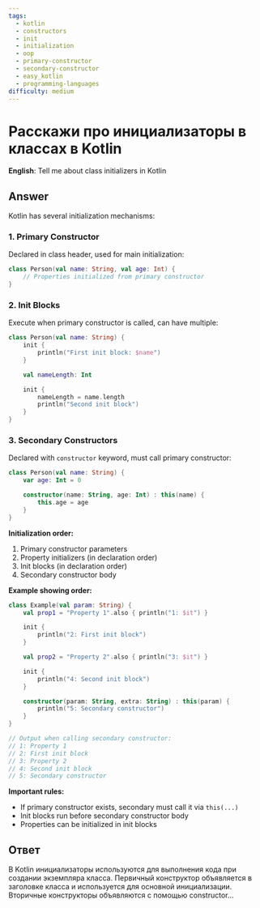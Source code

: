 ```yaml
---
tags:
  - kotlin
  - constructors
  - init
  - initialization
  - oop
  - primary-constructor
  - secondary-constructor
  - easy_kotlin
  - programming-languages
difficulty: medium
---
```


# Расскажи про инициализаторы в классах в Kotlin

**English**: Tell me about class initializers in Kotlin

## Answer

Kotlin has several initialization mechanisms:

### 1. Primary Constructor

Declared in class header, used for main initialization:

```kotlin
class Person(val name: String, val age: Int) {
    // Properties initialized from primary constructor
}
```

### 2. Init Blocks

Execute when primary constructor is called, can have multiple:

```kotlin
class Person(val name: String) {
    init {
        println("First init block: $name")
    }

    val nameLength: Int

    init {
        nameLength = name.length
        println("Second init block")
    }
}
```

### 3. Secondary Constructors

Declared with `constructor` keyword, must call primary constructor:

```kotlin
class Person(val name: String) {
    var age: Int = 0

    constructor(name: String, age: Int) : this(name) {
        this.age = age
    }
}
```

**Initialization order:**

1. Primary constructor parameters
2. Property initializers (in declaration order)
3. Init blocks (in declaration order)
4. Secondary constructor body

**Example showing order:**
```kotlin
class Example(val param: String) {
    val prop1 = "Property 1".also { println("1: $it") }

    init {
        println("2: First init block")
    }

    val prop2 = "Property 2".also { println("3: $it") }

    init {
        println("4: Second init block")
    }

    constructor(param: String, extra: String) : this(param) {
        println("5: Secondary constructor")
    }
}

// Output when calling secondary constructor:
// 1: Property 1
// 2: First init block
// 3: Property 2
// 4: Second init block
// 5: Secondary constructor
```

**Important rules:**
- If primary constructor exists, secondary must call it via `this(...)`
- Init blocks run before secondary constructor body
- Properties can be initialized in init blocks

## Ответ

В Kotlin инициализаторы используются для выполнения кода при создании экземпляра класса. Первичный конструктор объявляется в заголовке класса и используется для основной инициализации. Вторичные конструкторы объявляются с помощью constructor...

